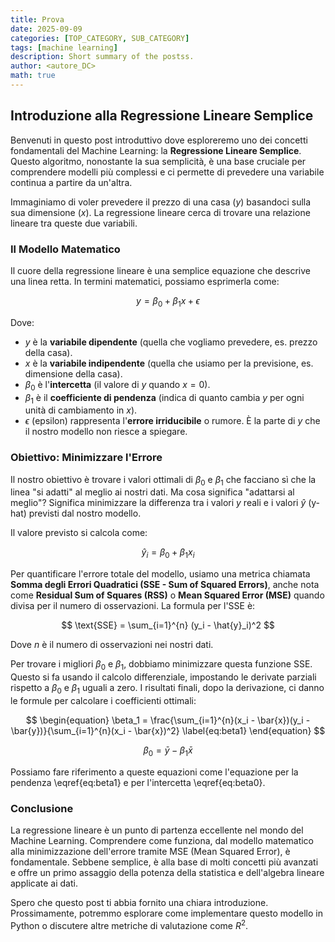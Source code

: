 ```yaml
---
title: Prova
date: 2025-09-09
categories: [TOP_CATEGORY, SUB_CATEGORY]
tags: [machine learning]
description: Short summary of the postss.
author: <autore_DC> 
math: true
---
```



## Introduzione alla Regressione Lineare Semplice

Benvenuti in questo post introduttivo dove esploreremo uno dei concetti fondamentali del Machine Learning: la **Regressione Lineare Semplice**. Questo algoritmo, nonostante la sua semplicità, è una base cruciale per comprendere modelli più complessi e ci permette di prevedere una variabile continua a partire da un'altra.

Immaginiamo di voler prevedere il prezzo di una casa ($y$) basandoci sulla sua dimensione ($x$). La regressione lineare cerca di trovare una relazione lineare tra queste due variabili.

### Il Modello Matematico

Il cuore della regressione lineare è una semplice equazione che descrive una linea retta. In termini matematici, possiamo esprimerla come:

$$
y = \beta_0 + \beta_1 x + \epsilon
$$

Dove:
* $y$ è la **variabile dipendente** (quella che vogliamo prevedere, es. prezzo della casa).
* $x$ è la **variabile indipendente** (quella che usiamo per la previsione, es. dimensione della casa).
* $\beta_0$ è l'**intercetta** (il valore di $y$ quando $x=0$).
* $\beta_1$ è il **coefficiente di pendenza** (indica di quanto cambia $y$ per ogni unità di cambiamento in $x$).
* $\epsilon$ (epsilon) rappresenta l'**errore irriducibile** o rumore. È la parte di $y$ che il nostro modello non riesce a spiegare.

### Obiettivo: Minimizzare l'Errore

Il nostro obiettivo è trovare i valori ottimali di $\beta_0$ e $\beta_1$ che facciano sì che la linea "si adatti" al meglio ai nostri dati. Ma cosa significa "adattarsi al meglio"? Significa minimizzare la differenza tra i valori $y$ reali e i valori $\hat{y}$ (y-hat) previsti dal nostro modello.

Il valore previsto si calcola come:

$$
\hat{y}_i = \beta_0 + \beta_1 x_i
$$

Per quantificare l'errore totale del modello, usiamo una metrica chiamata **Somma degli Errori Quadratici (SSE - Sum of Squared Errors)**, anche nota come **Residual Sum of Squares (RSS)** o **Mean Squared Error (MSE)** quando divisa per il numero di osservazioni. La formula per l'SSE è:

$$
\text{SSE} = \sum_{i=1}^{n} (y_i - \hat{y}_i)^2
$$

Dove $n$ è il numero di osservazioni nei nostri dati.

Per trovare i migliori $\beta_0$ e $\beta_1$, dobbiamo minimizzare questa funzione SSE. Questo si fa usando il calcolo differenziale, impostando le derivate parziali rispetto a $\beta_0$ e $\beta_1$ uguali a zero. I risultati finali, dopo la derivazione, ci danno le formule per calcolare i coefficienti ottimali:

$$
\begin{equation}
  \beta_1 = \frac{\sum_{i=1}^{n}(x_i - \bar{x})(y_i - \bar{y})}{\sum_{i=1}^{n}(x_i - \bar{x})^2}
  \label{eq:beta1}
\end{equation}
$$

$$
\begin{equation}
  \beta_0 = \bar{y} - \beta_1 \bar{x}
  \label{eq:beta0}
\end{equation}
$$

Possiamo fare riferimento a queste equazioni come l'equazione per la pendenza \eqref{eq:beta1} e per l'intercetta \eqref{eq:beta0}.

### Conclusione

La regressione lineare è un punto di partenza eccellente nel mondo del Machine Learning. Comprendere come funziona, dal modello matematico alla minimizzazione dell'errore tramite MSE (Mean Squared Error), è fondamentale. Sebbene semplice, è alla base di molti concetti più avanzati e offre un primo assaggio della potenza della statistica e dell'algebra lineare applicate ai dati.

Spero che questo post ti abbia fornito una chiara introduzione. Prossimamente, potremmo esplorare come implementare questo modello in Python o discutere altre metriche di valutazione come $R^2$.